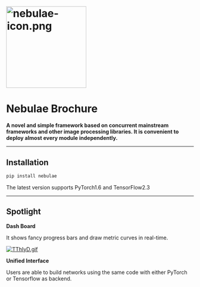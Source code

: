 # <img src="https://i.postimg.cc/6QwW0LnB/nebulae-icon.png" alt="nebulae-icon.png" width = "215" height = "219" />

# Nebulae Brochure

**A novel and simple framework based on concurrent mainstream frameworks and other image processing libraries. It is convenient to deploy almost every module independently.**

------

## Installation

```sh
pip install nebulae
```

The latest version supports PyTorch1.6 and TensorFlow2.3


------

## Spotlight

**Dash Board**

It shows fancy progress bars and draw metric curves in real-time.

[![TThIyD.gif](https://s4.ax1x.com/2022/01/02/TThIyD.gif)](https://imgtu.com/i/TThIyD)

**Unified Interface**

Users are able to build networks using the same code with either PyTorch or Tensorflow as backend.
